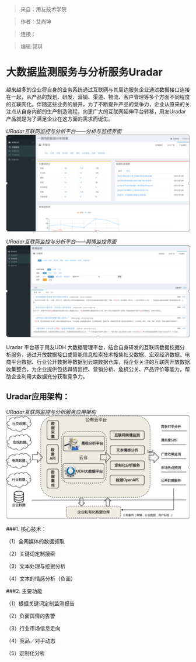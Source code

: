 >来自：用友技术学院

>作者：艾尚坤

>连接：

>编辑:郭琪

# 大数据监测服务与分析服务Uradar

越来越多的企业将自身的业务系统通过互联网与其周边服务企业通过数据接口连接在一起，从产品的规划、研发、营销、渠道、物流、客户管理等多个方面不同程度的互联网化。伴随这些业务的展开，为了不断提升产品的竞争力，企业从原来的关注点从自身内部的生产制造流程，向更广大的互联网延伸平台转移，用友Uradar 产品就是为了满足企业在这方面的需求而诞生。

*URadar互联网监控与分析平台——分析与监控界面*
![](QQ图片20161129161139.png)

*URadar互联网监控与分析平台——舆情监控界面*
![](QQ图片20161129161311.png)

Uradar 平台基于用友UDH 大数据管理平台，结合自身研发的互联网数据挖掘分析服务，通过开放数据接口或智能信息检索技术搜集社交数据、宏观经济数据、电商平台数据、行业公开数据等数据到云端数据仓库，将企业关注的互联网开放数据收集整合，为企业提供包括舆情监控、营销分析、危机公关、产品评价等能力，帮助企业利用大数据充分获取竞争力。


## Uradar应用架构：

*URadar互联网监控与分析服务应用架构*
![](QQ图片20161129161441.png)


###1. 核心技术：


（1）全网媒体的数据抓取

（2）关键词定制搜索

（3）文本处理与挖掘分析

（4）文本的情感分析（负面）

###2. 主要功能


（1）根据关键词定制监测报告

（2）负面舆情的告警

（3）行业市场信息走向

（4）竞品／对手动态

（5）定制化分析
